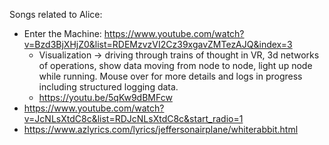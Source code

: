 Songs related to Alice:

- Enter the Machine: https://www.youtube.com/watch?v=Bzd3BjXHjZ0&list=RDEMzvzVI2Cz39xgavZMTezAJQ&index=3
  - Visualization -> driving through trains of thought in VR, 3d networks of operations, show data moving from node to node, light up node while running. Mouse over for more details and logs in progress including structured logging data.
  - https://youtu.be/5qKw9dBMFcw
- https://www.youtube.com/watch?v=JcNLsXtdC8c&list=RDJcNLsXtdC8c&start_radio=1
- https://www.azlyrics.com/lyrics/jeffersonairplane/whiterabbit.html